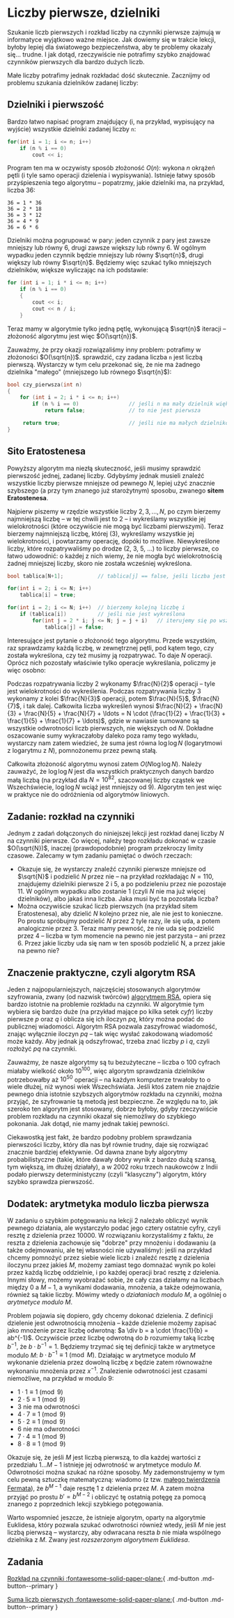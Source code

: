 # Liczby pierwsze, dzielniki

Szukanie liczb pierwszych i rozkład liczby na czynniki pierwsze zajmują w informatyce wyjątkowo ważne miejsce.
Jak dowiemy się w trakcie lekcji, byłoby lepiej dla światowego bezpieczeństwa, aby te problemy okazały się... trudne. I jak dotąd, rzeczywiście nie potrafimy szybko znajdować czynników pierwszych dla bardzo dużych liczb.

Małe liczby potrafimy jednak rozkładać dość skutecznie. Zacznijmy od problemu szukania dzielników zadanej liczby:

## Dzielniki i pierwszość

Bardzo łatwo napisać program znajdujący (i, na przykład, wypisujący na wyjście) wszystkie dzielniki zadanej liczby `n`:

```cpp
for(int i = 1; i <= n; i++)
    if (n % i == 0)
        cout << i;
```

Program ten ma w oczywisty sposób złożoność $O(n)$: wykona $n$ okrążeń pętli (i tyle samo operacji dzielenia i wypisywania).
Istnieje łatwy sposób przyśpieszenia tego algorytmu – popatrzmy, jakie dzielniki ma, na przykład, liczba 36:

```
36 = 1 * 36
36 = 2 * 18
36 = 3 * 12
36 = 4 * 9
36 = 6 * 6
```

Dzielniki można pogrupować w pary: jeden czynnik z pary jest zawsze mniejszy lub równy 6, drugi zawsze większy lub równy 6. W ogólnym wypadku jeden czynnik będzie mniejszy lub równy $\sqrt{n}$, drugi większy lub równy $\sqrt{n}$. Będziemy więc szukać tylko mniejszych dzielników, większe wyliczając na ich podstawie:

```cpp
for (int i = 1; i * i <= n; i++)
    if (n % i == 0)
    {
        cout << i;
        cout << n / i;
    }
```

Teraz mamy w algorytmie tylko jedną pętlę, wykonującą $\sqrt{n}$ iteracji – złożoność algorytmu jest więc $O(\sqrt{n})$.

Zauważmy, że przy okazji rozwiązaliśmy inny problem: potrafimy w złożoności $O(\sqrt{n})$. sprawdzić, czy zadana liczba `n` jest liczbą
pierwszą. Wystarczy w tym celu przekonać się, że nie ma żadnego dzielnika "małego" (mniejszego lub równego $\sqrt{n}$):

```cpp
bool czy_pierwsza(int n)
{
    for (int i = 2; i * i <= n; i++)
        if (n % i == 0)                // jeśli n ma mały dzielnik większy od 1
            return false;              // to nie jest pierwsza

     return true;                      // jeśli nie ma małych dzielników, to nie ma żadnych
}
```

## Sito Eratostenesa

Powyższy algorytm ma niezłą skuteczność, jeśli musimy sprawdzić pierwszość jednej, zadanej liczby. Gdybyśmy jednak musieli znaleźć wszystkie liczby pierwsze mniejsze od pewnego $N$, lepiej użyć znacznie szybszego (a przy tym znanego już starożytnym) sposobu, zwanego **sitem Eratostenesa**.

Najpierw piszemy w rzędzie wszystkie liczby $2, 3, ..., N$, po czym bierzemy najmniejszą liczbę – w tej chwili jest to 2 – i wykreślamy wszystkie jej
wielokrotności (które oczywiście nie mogą być liczbami pierwszymi).
Teraz bierzemy najmniejszą liczbę, której (3), wykreślamy wszystkie jej wielokrotności, i powtarzamy operację, dopóki to możliwe. Niewykreślone liczby, które rozpatrywaliśmy po drodze (2, 3, 5, ...) to liczby pierwsze, co łatwo udowodnić: o każdej z nich wiemy, że nie mogła być wielokrotnością żadnej mniejszej liczby, skoro nie została wcześniej wykreślona.

```cpp
bool tablica[N+1];           // tablica[j] == false, jeśli liczba jest wykreślona, true jeśli nie jest

for(int i = 2; i <= N; i++)
    tablica[i] = true;

for(int i = 2; i <= N; i++)  // bierzemy kolejną liczbę i
    if (tablica[i])          // jeśli nie jest wykreślona
        for(int j = 2 * i; j <= N; j = j + i)   // iterujemy się po wszystkich wielokrotnościach i
            tablica[j] = false;

```

Interesujące jest pytanie o złożoność tego algorytmu.
Przede wszystkim, raz sprawdzamy każdą liczbę, w zewnętrznej pętli, pod kątem tego, czy została
wykreślona, czy też musimy ją rozpatrywać.
To daje $N$ operacji. Oprócz nich pozostały właściwie tylko operacje wykreślania, policzmy je więc osobno:

Podczas rozpatrywania liczby 2 wykonamy $\frac{N}{2}$ operacji – tyle jest wielokrotności do wykreślenia. Podczas rozpatrywania liczby 3 wykonamy z kolei $\frac{N}{3}$ operacji, potem $\frac{N}{5}$, $\frac{N}{7}$, i tak dalej. Całkowita liczba wykreśleń wynosi $\frac{N}{2} + \frac{N}{3} + \frac{N}{5} + \frac{N}{7} + \ldots = N \cdot (\frac{1}{2} + \frac{1}{3} + \frac{1}{5} + \frac{1}{7} + \ldots)$, gdzie w
nawiasie sumowane są wszystkie odwrotności liczb pierwszych, nie większych od $N$. Dokładne oszacowanie sumy wykraczałoby daleko poza ramy tego wykładu,
wystarczy nam zatem wiedzieć, że suma jest równa $\log \log N$ (logarytmowi z logarytmu z $N$), pomnożonemu przez pewną stałą.

Całkowita złożoność algorytmu wynosi zatem $O(N \log \log N)$. Należy zauważyć, że $\log \log N$ jest dla wszystkich praktycznych
danych bardzo małą liczbą (na przykład dla $N = 10^{82}$, szacowanej liczby cząstek we Wszechświecie, $\log \log N$ wciąż jest mniejszy od 9).
Algorytm ten jest więc w praktyce nie do odróżnienia od algorytmów liniowych.

## Zadanie: rozkład na czynniki

Jednym z zadań dołączonych do niniejszej lekcji jest rozkład danej liczby $N$ na czynniki pierwsze.
Co więcej, należy tego rozkładu dokonać w czasie $O(\sqrt{N})$, inaczej (prawdopodobnie) program przekroczy limity czasowe.
Zalecamy w tym zadaniu pamiętać o dwóch rzeczach:

- Okazuje się, że wystarczy znaleźć czynniki pierwsze mniejsze od $\sqrt{N}$ i
  podzielić $N$ przez nie – na przykład rozkładając $N = 110$,
  znajdujemy dzielniki pierwsze 2 i 5, a po podzieleniu przez nie pozostaje 11.
  W ogólnym wypadku albo zostanie 1 (czyli $N$ nie ma już więcej dzielników),
  albo jakaś inna liczba. Jaka musi być ta pozostała liczba?
- Można oczywiście szukać liczb pierwszych (na przykład sitem Eratostenesa),
  aby dzielić $N$ kolejno przez nie, ale nie jest to konieczne.
  Po prostu spróbujmy podzielić $N$ przez 2 tyle razy, ile się uda, a potem analogicznie przez 3.
  Teraz mamy pewność, że nie uda się podzielić przez 4 – liczba w tym
  momencie na pewno nie jest parzysta – ani przez 6.
  Przez jakie liczby uda się nam w ten sposób podzielić N, a przez jakie na pewno nie?

## Znaczenie praktyczne, czyli algorytm RSA

Jeden z najpopularniejszych, najczęściej stosowanych algorytmów szyfrowania, zwany (od nazwisk twórców)
[algorytmem RSA](http://pl.wikipedia.org/wiki/RSA_(kryptografia) "Algorytm RSA - Wikipedia"), opiera się bardzo istotnie na
problemie rozkładu na czynniki.
W algorytmie tym wybiera się bardzo duże (na przykład mające po kilka setek _cyfr_) liczby pierwsze $p$ oraz
$q$ i oblicza się ich iloczyn $pq$, który można podać do publicznej wiadomości. Algorytm RSA pozwala zaszyfrować wiadomość, znając wyłącznie
iloczyn $pq$ – tak więc wysłać zakodowaną wiadomość może każdy. Aby jednak ją odszyfrować, trzeba znać liczby $p$ i $q$, czyli
rozłożyć $pq$ na czynniki.

Zauważmy, że nasze algorytmy są tu bezużyteczne – liczba o 100 cyfrach miałaby wielkość około $10^{100}$, więc algorytm sprawdzania dzielników
potrzebowałby aż $10^{50}$ operacji – na każdym komputerze trwałoby to o wiele dłużej, niż wynosi wiek Wszechświata. Jeśli ktoś zatem nie
znajdzie pewnego dnia istotnie szybszych algorytmów rozkładu na czynniki, można przyjąć, że szyfrowanie tą metodą jest bezpieczne. Ze względu na to, jak
szeroko ten algorytm jest stosowany, dobrze byłoby, gdyby rzeczywiście problem rozkładu na czynniki okazał się niemożliwy do szybkiego pokonania. Jak dotąd, nie mamy jednak takiej pewności.

Ciekawostką jest fakt, że bardzo podobny problem sprawdzania pierwszości liczby, który dla nas był równie trudny, daje się rozwiązać znacznie bardziej efektywnie. Od dawna znane były algorytmy probabilistyczne (takie, które dawały dobry wynik z bardzo dużą szansą, tym większą, im dłużej działały), a w 2002 roku trzech naukowców z Indii podało pierwszy deterministyczny (czyli "klasyczny") algorytm, który szybko sprawdza pierwszość.

## Dodatek: arytmetyka modulo liczba pierwsza

W zadaniu o szybkim potęgowaniu na lekcji 2 należało obliczyć wynik pewnego działania, ale wystarczyło podać jego cztery ostatnie cyfry, czyli resztę z
dzielenia przez 10000. W rozwiązaniu korzystaliśmy z faktu, że reszta z dzielenia zachowuje się "dobrze" przy mnożeniu i dodawaniu (a także odejmowaniu,
ale tej własności nie używaliśmy): jeśli na przykład chcemy pomnożyć przez siebie wiele liczb i znaleźć resztę z dzielenia iloczynu przez jakieś $M$,
możemy zamiast tego domnażać wynik po kolei przez każdą liczbę oddzielnie, i po każdej operacji brać resztę z dzielenia. Innymi słowy, możemy wyobrażać sobie,
że cały czas działamy na liczbach między 0 a $M-1$, a wynikami dodawania, mnożenia, a także odejmowania, również są takie liczby. Mówimy wtedy
o *działaniach modulo* $M$, a ogólniej o *arytmetyce modulo* $M$.

Problem pojawia się dopiero, gdy chcemy dokonać dzielenia. Z definicji dzielenie jest odwrotnością mnożenia – każde dzielenie możemy zapisać jako
mnożenie przez liczbę odwrotną: $a \div b = a \cdot \frac{1}{b} = ab^{-1}$. Oczywiście przez liczbę odwrotną do $b$ rozumiemy taką liczbę $b^{-1}$,
że $b \cdot b^{-1} = 1$. Będziemy trzymać się tej definicji także w arytmetyce modulo $M$: $b \cdot b^{-1} \equiv 1 \pmod{M}$. Działając w arytmetyce modulo
$M$ wykonanie dzielenia przez dowolną liczbę $x$ będzie zatem równoważne wykonaniu mnożenia przez $x^{-1}$. Znalezienie odwrotności jest czasami
niemożliwe, na przykład w modulo 9:

- $1 \cdot 1 \equiv 1 \pmod{9}$
- $2 \cdot 5 \equiv 1 \pmod{9}$
- 3 nie ma odwrotności
- $4 \cdot 7 \equiv 1 \pmod{9}$
- $5 \cdot 2 \equiv 1 \pmod{9}$
- 6 nie ma odwrotności
- $7 \cdot 4 \equiv 1 \pmod{9}$
- $8 \cdot 8 \equiv 1 \pmod{9}$

Okazuje się, że jeśli $M$ jest liczbą pierwszą, to dla każdej wartości z przedziału $1\ldots M-1$ istnieje jej odwrotność w arytmetyce modulo $M$.
Odwrotności można szukać na różne sposoby. My zademonstrujemy w tym celu pewną sztuczkę matematyczną: wiadomo (z tzw. [małego twierdzenia Fermata](http://pl.wikipedia.org/wiki/Ma%C5%82e_twierdzenie_Fermata "Małe twierdzenie Fermata - Wikipedia")), że $b^{M-1}$ daje
resztę 1 z dzielenia przez $M$. A zatem można przyjąć po prostu $b' = b^{M-2}$ i obliczyć tę ostatnią potęgę za pomocą znanego z
poprzednich lekcji szybkiego potęgowania.

Warto wspomnieć jeszcze, że istnieje algorytm, oparty na algorytmie Euklidesa, który pozwala szukać odwrotności również wtedy, jeśli $M$ nie jest liczbą pierwszą – wystarczy, aby odwracana reszta $b$ nie miała wspólnego dzielnika z $M$. Zwany jest _rozszerzonym algorytmem Euklidesa_.

## Zadania
[Rozkład na czynniki :fontawesome-solid-paper-plane:](https://szkopul.edu.pl/c/kurs-oi/p/#roz){ .md-button .md-button--primary }

[Suma liczb pierwszych :fontawesome-solid-paper-plane:](https://szkopul.edu.pl/c/kurs-oi/p/#sum){ .md-button .md-button--primary }
